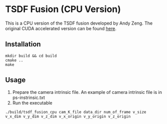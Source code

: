 # TSDF Fusion (CPU Version)

This is a CPU version of the TSDF fusion developed by Andy Zeng. The original CUDA accelerated version can be found [here](https://github.com/andyzeng/tsdf-fusion).

## Installation
```shell
mkdir build && cd build
cmake ..
make
```

## Usage
1. Prepare the camera intrinsic file. An example of camera intrinsic file is in ps-instrinsic.txt
2. Run the executable
```shell
./build/tsdf_fusion_cpu cam_K_file data_dir num_of_frame v_size v_x_dim v_y_dim v_z_dim v_x_origin v_y_origin v_z_origin
```
